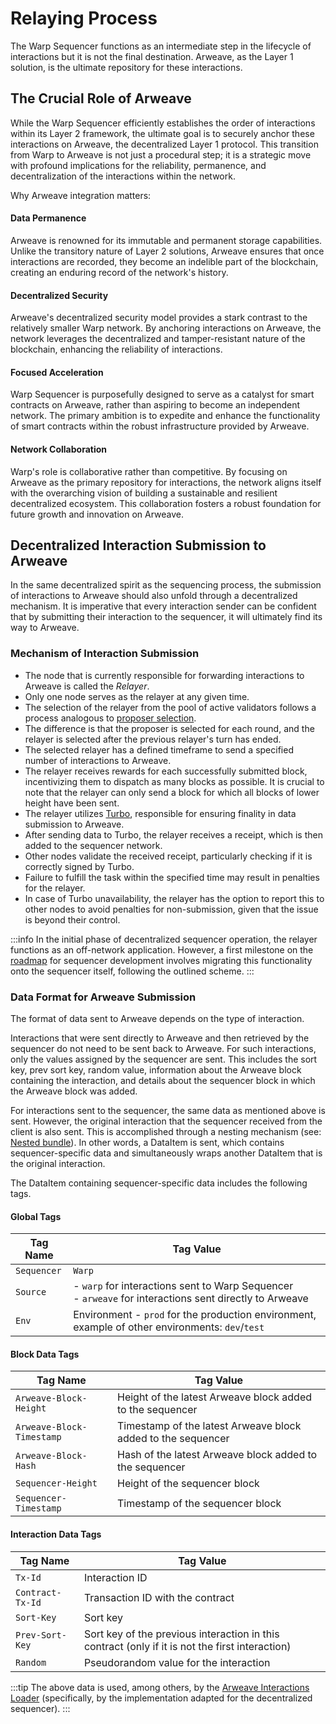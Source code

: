 # Relaying Process

The Warp Sequencer functions as an intermediate step in the lifecycle of interactions but it is not the final destination. 
Arweave, as the Layer 1 solution, is the ultimate repository for these interactions.

## The Crucial Role of Arweave

While the Warp Sequencer efficiently establishes the order of interactions within its Layer 2 framework, the ultimate goal is to securely anchor these interactions on Arweave, the decentralized Layer 1 protocol. 
This transition from Warp to Arweave is not just a procedural step; it is a strategic move with profound implications for the reliability, permanence, and decentralization of the interactions within the network.

Why Arweave integration matters:
#### Data Permanence
Arweave is renowned for its immutable and permanent storage capabilities. 
Unlike the transitory nature of Layer 2 solutions, Arweave ensures that once interactions are recorded, they become an indelible part of the blockchain, creating an enduring record of the network's history.
#### Decentralized Security
Arweave's decentralized security model provides a stark contrast to the relatively smaller Warp network. 
By anchoring interactions on Arweave, the network leverages the decentralized and tamper-resistant nature of the blockchain, enhancing the reliability of interactions.
#### Focused Acceleration
Warp Sequencer is purposefully designed to serve as a catalyst for smart contracts on Arweave, rather than aspiring to become an independent network. 
The primary ambition is to expedite and enhance the functionality of smart contracts within the robust infrastructure provided by Arweave.
#### Network Collaboration
Warp's role is collaborative rather than competitive. 
By focusing on Arweave as the primary repository for interactions, the network aligns itself with the overarching vision of building a sustainable and resilient decentralized ecosystem. 
This collaboration fosters a robust foundation for future growth and innovation on Arweave.

## Decentralized Interaction Submission to Arweave

In the same decentralized spirit as the sequencing process, the submission of interactions to Arweave should also unfold through a decentralized mechanism. 
It is imperative that every interaction sender can be confident that by submitting their interaction to the sequencer, it will ultimately find its way to Arweave.

### Mechanism of Interaction Submission

- The node that is currently responsible for forwarding interactions to Arweave is called the *Relayer*.
- Only one node serves as the relayer at any given time.
- The selection of the relayer from the pool of active validators follows a process analogous to [proposer selection](/docs/sequencer/lifecycle/ordering#block-proposal).
- The difference is that the proposer is selected for each round, and the relayer is selected after the previous relayer's turn has ended.
- The selected relayer has a defined timeframe to send a specified number of interactions to Arweave.
- The relayer receives rewards for each successfully submitted block, incentivizing them to dispatch as many blocks as possible. 
It is crucial to note that the relayer can only send a block for which all blocks of lower height have been sent.
- The relayer utilizes [Turbo](https://ardrive.io/turbo/), responsible for ensuring finality in data submission to Arweave.
- After sending data to Turbo, the relayer receives a receipt, which is then added to the sequencer network.
- Other nodes validate the received receipt, particularly checking if it is correctly signed by Turbo.
- Failure to fulfill the task within the specified time may result in penalties for the relayer.
- In case of Turbo unavailability, the relayer has the option to report this to other nodes to avoid penalties for non-submission, given that the issue is beyond their control.

:::info
In the initial phase of decentralized sequencer operation, the relayer functions as an off-network application. 
However, a first milestone on the [roadmap](/docs/sequencer/roadmap) for sequencer development involves migrating this functionality onto the sequencer itself, following the outlined scheme.
:::

### Data Format for Arweave Submission

The format of data sent to Arweave depends on the type of interaction.

Interactions that were sent directly to Arweave and then retrieved by the sequencer do not need to be sent back to Arweave.
For such interactions, only the values assigned by the sequencer are sent.
This includes the sort key, prev sort key, random value, information about the Arweave block containing the interaction, and details about the sequencer block in which the Arweave block was added.

For interactions sent to the sequencer, the same data as mentioned above is sent.
However, the original interaction that the sequencer received from the client is also sent.
This is accomplished through a nesting mechanism (see: [Nested bundle](https://github.com/ArweaveTeam/arweave-standards/blob/master/ans/ANS-104.md#31-nested-bundle)).
In other words, a DataItem is sent, which contains sequencer-specific data and simultaneously wraps another DataItem that is the original interaction.

The DataItem containing sequencer-specific data includes the following tags.

#### Global Tags

| Tag Name                                    | Tag Value                                                                                                  |
| ------------------------------------------- | ---------------------------------------------------------------------------------------------------------- |
| `Sequencer`                                 | `Warp`                                                                                                     |
| `Source`                                    | - `warp` for interactions sent to Warp Sequencer<br/>- `arweave` for interactions sent directly to Arweave |
| `Env`                                       | Environment - `prod` for the production environment, example of other environments: `dev`/`test`           |

#### Block Data Tags

| Tag Name                                    | Tag Value                                                       |
| ------------------------------------------- | --------------------------------------------------------------- |
| `Arweave-Block-Height`                      | Height of the latest Arweave block added to the sequencer       |
| `Arweave-Block-Timestamp`                   | Timestamp of the latest Arweave block added to the sequencer    |
| `Arweave-Block-Hash`                        | Hash of the latest Arweave block added to the sequencer         | 
| `Sequencer-Height`                          | Height of the sequencer block                                   |
| `Sequencer-Timestamp`                       | Timestamp of the sequencer block                                |

#### Interaction Data Tags

| Tag Name                                    | Tag Value                                                                                       |
| ------------------------------------------- | ------------------------------------------------------------------------------------------------|
| `Tx-Id`                                     | Interaction ID                                                                                  |
| `Contract-Tx-Id`                            | Transaction ID with the contract                                                                |
| `Sort-Key`                                  | Sort key                                                                                        |
| `Prev-Sort-Key`                             | Sort key of the previous interaction in this contract (only if it is not the first interaction) |
| `Random`                                    | Pseudorandom value for the interaction                                                          |

:::tip
The above data is used, among others, by the [Arweave Interactions Loader](/docs/sdk/advanced/arweave-interaction-loader) 
(specifically, by the implementation adapted for the decentralized sequencer).
:::
